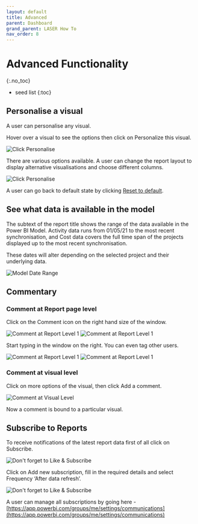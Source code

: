 ```yaml
---
layout: default
title: Advanced
parent: Dashboard
grand_parent: LASER How To
nav_order: 8
---
```


# Advanced Functionality
{:.no_toc}

* seed list
{:toc}


## Personalise a visual

A user can personalise any visual.

Hover over a visual to see the options then click on Personalize this visual. 

![Click Personalise](../../../images/dashboard/dashboard_advanced_personalise.png)
 
There are various options available. A user can change the report layout to display alternative visualisations and choose different columns.

![Click Personalise](../../../images/dashboard/dashboard_advanced_personalise_columns.png)

A user can go back to default state by clicking [Reset to default](./navigation.html#reset-to-default).


## See what data is available in the model

The subtext of the report title shows the range of the data available in the Power BI Model. Activity data runs from 01/05/21 to the most recent synchronisation, and Cost data covers the full time span of the projects displayed up to the most recent synchronisation. 

These dates will alter depending on the selected project and their underlying data.

![Model Date Range](../../../images/dashboard/dashboard_advanced_model_date_range.png)


## Commentary 

### Comment at Report page level

Click on the Comment icon on the right hand size of the window.

![Comment at Report Level 1](../../../images/dashboard/dashboard_advanced_comment_report_1.png)
![Comment at Report Level 1](../../../images/dashboard/dashboard_advanced_comment_report_2.png)

Start typing in the window on the right. You can even tag other users. 

![Comment at Report Level 1](../../../images/dashboard/dashboard_advanced_comment_report_3.png)
![Comment at Report Level 1](../../../images/dashboard/dashboard_advanced_comment_report_4.png)

### Comment at visual level

Click on more options of the visual, then click Add a comment.

![Comment at Visual Level](../../../images/dashboard/dashboard_advanced_comment_visual.png)

Now a comment is bound to a particular visual. 


## Subscribe to Reports

To receive notifications of the latest report data first of all click on Subscribe.

![Don't forget to Like & Subscribe](../../../images/dashboard/dashboard_advanced_subscribe.png)

Click on Add new subscription, fill in the required details and select Frequency ‘After data refresh’.

![Don't forget to Like & Subscribe](../../../images/dashboard/dashboard_advanced_subscribe_details.png)

A user can manage all subscriptions by going here - [https://app.powerbi.com/groups/me/settings/communications](https://app.powerbi.com/groups/me/settings/communications)
